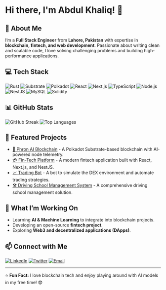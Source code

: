 # Hi there, I'm Abdul Khaliq! 👋

## 🚀 About Me

I’m a **Full Stack Engineer** from **Lahore, Pakistan** with expertise in **blockchain, fintech, and web development**. Passionate about writing clean and scalable code, I love solving challenging problems and building high-performance applications.

## 💻 Tech Stack

![Rust](https://img.shields.io/badge/-Rust-000?&logo=rust)
![Substrate](https://img.shields.io/badge/-Substrate-blue?&logo=substrate)
![Polkadot](https://img.shields.io/badge/-Polkadot-pink?&logo=polkadot)
![React](https://img.shields.io/badge/-React-61DAFB?&logo=react)
![Next.js](https://img.shields.io/badge/-Next.js-black?&logo=next.js)
![TypeScript](https://img.shields.io/badge/-TypeScript-blue?&logo=typescript)
![Node.js](https://img.shields.io/badge/-Node.js-green?&logo=node.js)
![NestJS](https://img.shields.io/badge/-NestJS-red?&logo=nestjs)
![MySQL](https://img.shields.io/badge/-MySQL-orange?&logo=mysql)
![Solidity](https://img.shields.io/badge/-Solidity-black?&logo=solidity)

## 📊 GitHub Stats

![GitHub Streak](https://streak-stats.demolab.com/?user=abdulkhaliq&theme=radical)
![Top Languages](https://github-readme-stats.vercel.app/api/top-langs/?username=abdulkhaliq&layout=compact&theme=radical)

## 🌟 Featured Projects

- [🔗 Phron AI Blockchain](https://github.com/your-project-link) - A Polkadot Substrate-based blockchain with AI-powered node telemetry.
- [💳 Fin-Tech Platform](https://github.com/your-project-link) - A modern fintech application built with React, Next.js, and NestJS.
- [📈 Trading Bot](https://github.com/your-project-link) - A bot to simulate the DEX environment and automate trading strategies.
- [🛠 Driving School Management System](https://github.com/your-project-link) - A comprehensive driving school management solution.

## 🎯 What I’m Working On

- Learning **AI & Machine Learning** to integrate into blockchain projects.
- Developing an open-source **fintech project**.
- Exploring **Web3 and decentralized applications (DApps)**.

## 📫 Connect with Me

[![LinkedIn](https://img.shields.io/badge/-LinkedIn-blue?style=for-the-badge&logo=linkedin)](https://linkedin.com/in/your-profile)
[![Twitter](https://img.shields.io/badge/-Twitter-blue?style=for-the-badge&logo=twitter)](https://twitter.com/your-profile)
[![Email](https://img.shields.io/badge/-Email-red?style=for-the-badge&logo=gmail)](mailto:abdul84415@gmail.com)

---

⭐ **Fun Fact:** I love blockchain tech and enjoy playing around with AI models in my free time! 😎
